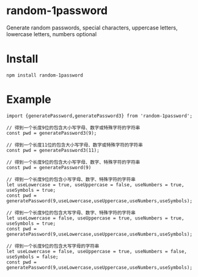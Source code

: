 # random-1password
Generate random passwords, special characters, uppercase letters, lowercase letters, numbers optional

# Install
```
npm install random-1password
```

# Example
```
import {generatePassword,generatePassword3} from 'random-1password';

// 得到一个长度9位的包含大小写字母、数字或特殊字符的字符串
const pwd = generatePassword3(9);

// 得到一个长度11位的包含大小写字母、数字或特殊字符的字符串
const pwd = generatePassword3(11);

// 得到一个长度9位的包含大小写字母、数字、特殊字符的字符串
const pwd = generatePassword(9)

// 得到一个长度9位的包含小写字母、数字、特殊字符的字符串
let useLowercase = true, useUppercase = false, useNumbers = true, useSymbols = true;
const pwd = generatePassword(9,useLowercase,useUppercase,useNumbers,useSymbols);

// 得到一个长度9位的包含大写字母、数字、特殊字符的字符串
let useLowercase = false, useUppercase = true, useNumbers = true, useSymbols = true;
const pwd = generatePassword(9,useLowercase,useUppercase,useNumbers,useSymbols);

// 得到一个长度9位的包含大写字母的字符串
let useLowercase = false, useUppercase = true, useNumbers = false, useSymbols = false;
const pwd = generatePassword(9,useLowercase,useUppercase,useNumbers,useSymbols);
```